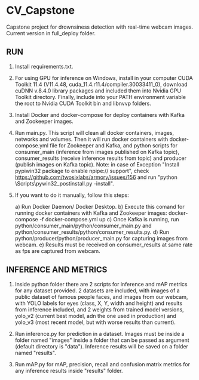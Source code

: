 # CV_Capstone

Capstone project for drownsiness detection with real-time webcam images. Current version in full_deploy folder.

## RUN 

1) Install requirements.txt. 

2) For using GPU for inference on Windows, install in your computer CUDA Toolkit 11.4 (V11.4.48, cuda_11.4.r11.4/compiler.30033411_0), download cuDNN v.8.4.0 library packages and included them into Nvidia GPU Toolkit directory. Finally, include into your PATH environment variable the root to Nvidia CUDA Toolkit bin and libnvvp folders. 

3) Install Docker and docker-compose for deploy containers with Kafka and Zookeeper images.

4) Run main.py. This script will clean all docker containers, images, networks and volumes. Then it will run docker containers with docker-compose.yml file for Zookeeper and Kafka, and python scripts for consumer_main (inference from images published on Kafka topic), consumer_results (receive inference results from topic) and producer (publish images on Kafka topic). Note: in case of Exception "Install pypiwin32 package to enable npipe:// support", check https://github.com/twosixlabs/armory/issues/156 and run "python <path-to-python-env>\Scripts\pywin32_postinstall.py -install".

5) If you want to do it manually, follow this steps:

    a) Run Docker Daemon/ Docker Desktop.
    b) Execute this comand for running docker containers with Kafka and Zookeeper images: docker-compose -f docker-compose.yml up
    c) Once Kafka is running, run python/consumer_main/python/consumer_main.py and python/consumer_results/python/consumer_results.py.
    d) Run python/producer/python/producer_main.py for capturing images from webcam.
    e) Results must be received on consumer_results at same rate as fps are captured from webcam.

## INFERENCE AND METRICS

1) Inside python folder there are 2 scripts for inference and mAP metrics for any dataset provided. 2 datasets are included, with images of a public dataset of famous people faces, and images from our webcam, with YOLO labels for eyes (class, X, Y, width and height) and results from inference included, and 2 weights from trained model versions, yolo_v2 (current best model, adn the one used in production) and yolo_v3 (most recent model, but with worse results than current).

2) Run inference.py for prediction in a dataset. Images must be inside a folder named "images" inside a folder that can be passed as argument (default directory is "data"). Inference results will be saved on a folder named "results".

3) Run mAP.py for mAP, precision, recall and confusion matrix metrics for any inference results inside "results" folder.